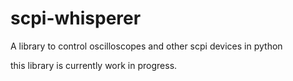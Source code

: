 # scpi-whisperer
A library to control oscilloscopes and other scpi devices in python

this library is currently work in progress.
